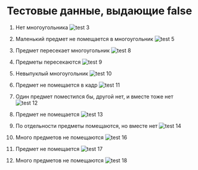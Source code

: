 # Тестовые данные, выдающие false
1) Нет многоугольника
![test 3](3.jpg "test 3")

2) Маленький предмет не помещается в многоугольник
![test 5](5.jpg "test 5")

3) Предмет пересекает многоугольник
![test 8](8.jpg "test 8")

4) Предметы пересекаются
![test 9](9.jpg "test 9")

5) Невыпуклый многоугольник
![test 10](10.jpg "test 10")

6) Предмет не помещается в кадр
![test 11](11.jpg "test 11")

7) Один предмет поместился бы, другой нет, и вместе тоже нет
![test 12](12.jpg "test 12")

8) Предмет не помещается
![test 13](13.jpg "test 13")

9) По отдельности предметы помещаются, но вместе нет
![test 14](14.jpg "test 14")

10) Много предметов не помещаются
![test 16](16.jpg "test 16")

11) Предмет не помещается
![test 17](17.jpg "test 17")

12) Много предметов не помещаются
![test 18](18.jpg "test 18")